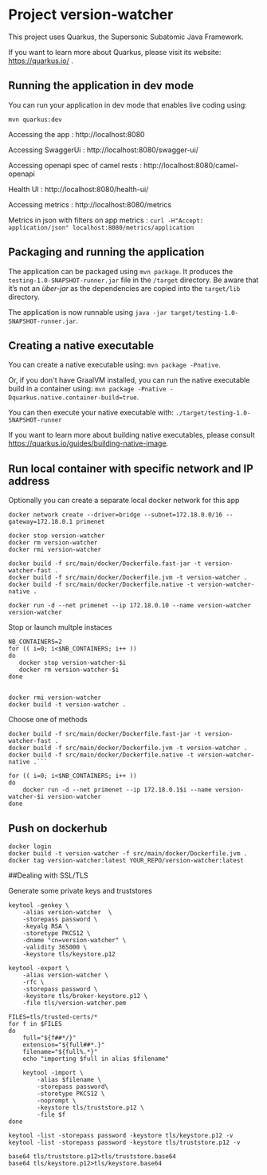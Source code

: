 # Project version-watcher

This project uses Quarkus, the Supersonic Subatomic Java Framework.

If you want to learn more about Quarkus, please visit its website: https://quarkus.io/ .

## Running the application in dev mode

You can run your application in dev mode that enables live coding using:
```
mvn quarkus:dev
```

Accessing the app : http://localhost:8080

Accessing SwaggerUi : http://localhost:8080/swagger-ui/

Accessing openapi spec of camel rests : http://localhost:8080/camel-openapi

Health UI : http://localhost:8080/health-ui/

Accessing metrics : http://localhost:8080/metrics

Metrics in json with filters on app metrics : `curl -H"Accept: application/json" localhost:8080/metrics/application`

## Packaging and running the application

The application can be packaged using `mvn package`.
It produces the `testing-1.0-SNAPSHOT-runner.jar` file in the `/target` directory.
Be aware that it’s not an _über-jar_ as the dependencies are copied into the `target/lib` directory.

The application is now runnable using `java -jar target/testing-1.0-SNAPSHOT-runner.jar`.

## Creating a native executable

You can create a native executable using: `mvn package -Pnative`.

Or, if you don't have GraalVM installed, you can run the native executable build in a container using: `mvn package -Pnative -Dquarkus.native.container-build=true`.

You can then execute your native executable with: `./target/testing-1.0-SNAPSHOT-runner`

If you want to learn more about building native executables, please consult https://quarkus.io/guides/building-native-image.

## Run local container with specific network and IP address

Optionally you can create a separate local docker network for this app

```
docker network create --driver=bridge --subnet=172.18.0.0/16 --gateway=172.18.0.1 primenet 
```

```
docker stop version-watcher
docker rm version-watcher
docker rmi version-watcher

docker build -f src/main/docker/Dockerfile.fast-jar -t version-watcher-fast .
docker build -f src/main/docker/Dockerfile.jvm -t version-watcher .
docker build -f src/main/docker/Dockerfile.native -t version-watcher-native .

docker run -d --net primenet --ip 172.18.0.10 --name version-watcher version-watcher
```


Stop or launch multple instaces

```
NB_CONTAINERS=2
for (( i=0; i<$NB_CONTAINERS; i++ ))
do
   docker stop version-watcher-$i
   docker rm version-watcher-$i
done


docker rmi version-watcher
docker build -t version-watcher .
```

Choose one of methods
```
docker build -f src/main/docker/Dockerfile.fast-jar -t version-watcher-fast .
docker build -f src/main/docker/Dockerfile.jvm -t version-watcher .
docker build -f src/main/docker/Dockerfile.native -t version-watcher-native .```
```
```
for (( i=0; i<$NB_CONTAINERS; i++ ))
do
    docker run -d --net primenet --ip 172.18.0.1$i --name version-watcher-$i version-watcher
done

```


## Push on dockerhub

```
docker login
docker build -t version-watcher -f src/main/docker/Dockerfile.jvm .
docker tag version-watcher:latest YOUR_REPO/version-watcher:latest
```

##Dealing with SSL/TLS

Generate some private keys and truststores

```
keytool -genkey \
    -alias version-watcher  \
    -storepass password \
    -keyalg RSA \
    -storetype PKCS12 \
    -dname "cn=version-watcher" \
    -validity 365000 \
    -keystore tls/keystore.p12

keytool -export \
    -alias version-watcher \
    -rfc \
    -storepass password \
    -keystore tls/broker-keystore.p12 \
    -file tls/version-watcher.pem

FILES=tls/trusted-certs/*
for f in $FILES
do
    full="${f##*/}"
    extension="${full##*.}"
    filename="${full%.*}"
    echo "importing $full in alias $filename"

    keytool -import \
        -alias $filename \
        -storepass password\
        -storetype PKCS12 \
        -noprompt \
        -keystore tls/truststore.p12 \
        -file $f
done

keytool -list -storepass password -keystore tls/keystore.p12 -v
keytool -list -storepass password -keystore tls/truststore.p12 -v

base64 tls/truststore.p12>tls/truststore.base64
base64 tls/keystore.p12>tls/keystore.base64

```